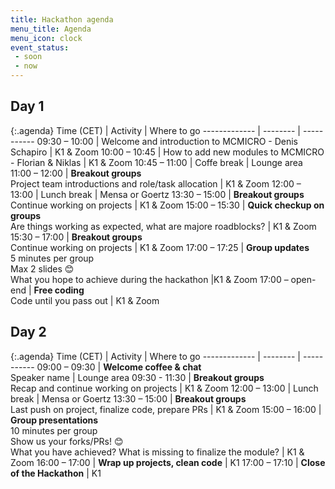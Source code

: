 ```yaml
---
title: Hackathon agenda
menu_title: Agenda
menu_icon: clock
event_status:
 - soon
 - now
---
```


## Day 1

{:.agenda}
Time (CET)    | Activity | Where to go
------------- | -------- | -----------
09:30 – 10:00 | Welcome and introduction to MCMICRO - Denis Schapiro | K1 & Zoom
10:00 – 10:45 | How to add new modules to MCMICRO - Florian & Niklas | K1 & Zoom
10:45 – 11:00 | Coffe break | Lounge area
11:00 – 12:00 | **Breakout groups**<br>Project team introductions and role/task allocation | K1 & Zoom
12:00 – 13:00 | Lunch break | Mensa or Goertz
13:30 – 15:00 | **Breakout groups**<br>Continue working on projects | K1 & Zoom
15:00 – 15:30 | **Quick checkup on groups**<br>Are things working as expected, what are majore roadblocks? | K1 & Zoom
15:30 – 17:00 | **Breakout groups**<br>Continue working on projects | K1 & Zoom
17:00 – 17:25 | **Group updates**<br>5 minutes per group<br>Max 2 slides 😊<br>What you hope to achieve during the hackathon |K1 & Zoom
17:00 – open-end | **Free coding**<br> Code until you pass out | K1 & Zoom

## Day 2

{:.agenda}
Time (CET)    | Activity | Where to go
------------- | -------- | ----------- 
09:00 – 09:30 | **Welcome coffee & chat**<br>Speaker name | Lounge area
09:30 - 11:30  | **Breakout groups**<br>Recap and continue working on projects | K1 & Zoom
12:00 – 13:00 | Lunch break | Mensa or Goertz
13:30 – 15:00 | **Breakout groups**<br> Last push on project, finalize code, prepare PRs | K1 & Zoom
15:00 – 16:00 | **Group presentations**<br>10 minutes per group<br>Show us your forks/PRs! 😊<br>What you have achieved? What is missing to finalize the module? | K1 & Zoom
16:00 – 17:00 | **Wrap up projects, clean code** | K1
17:00 – 17:10 | **Close of the Hackathon** | K1